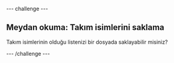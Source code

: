 --- challenge ---

## Meydan okuma: Takım isimlerini saklama

Takım isimlerinin olduğu listenizi bir dosyada saklayabilir misiniz?

--- /challenge ---